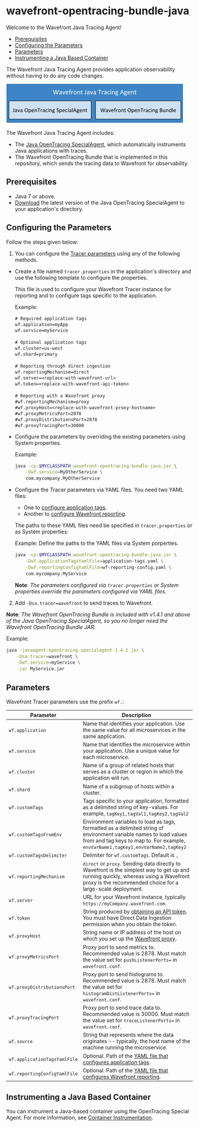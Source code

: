 # wavefront-opentracing-bundle-java

Welcome to the Wavefront Java Tracing Agent! 

* [Prerequisites](#Prerequisites)
* [Configuring the Parameters](#Configuring-the-Parameters)
* [Parameters](#Parameters)
* [Instrumenting a Java Based Container](#Instrumenting-a-Java-Based-Container)

The Wavefront Java Tracing Agent provides application observability without having to do any code changes.

<p align="left">
  <img src="/docs/wavefront_java_tracing_agent.png">
</p> 

The Wavefront Java Tracing Agent includes:
* The [Java OpenTracing SpecialAgent](https://github.com/opentracing-contrib/java-specialagent), which automatically instruments Java applications with traces.
* The Wavefront OpenTracing Bundle that is implemented in this repository, which sends the tracing data to Wavefront for observability.
 
## Prerequisites

*  Java 7 or above.
* [Download](https://github.com/opentracing-contrib/java-specialagent#2111-stable) the latest version of the Java OpenTracing SpecialAgent to your application's directory.

## Configuring the Parameters

Follow the steps given below:

1. You can configure the [Tracer parameters](#Parameters) using any of the following methods.
  * Create a file named `tracer.properties` in the application's directory and use the following template to configure the properties.

    This file is used to configure your Wavefront Tracer instance for reporting and to configure tags specific to the application.
  
    Example:
    ```properties
    # Required application tags
    wf.application=myApp
    wf.service=myService

    # Optional application tags
    wf.cluster=us-west
    wf.shard=primary

    # Reporting through direct ingestion
    wf.reportingMechanism=direct
    wf.server=<replace-with-wavefront-url>
    wf.token=<replace-with-wavefront-api-token>

    # Reporting with a Wavefront proxy
    #wf.reportingMechanism=proxy
    #wf.proxyHost=<replace-with-wavefront-proxy-hostname>
    #wf.proxyMetricsPort=2878
    #wf.proxyDistributionsPort=2878
    #wf.proxyTracingPort=30000
    ```

  * Configure the parameters by overriding the existing parameters using System properties.

    Example:
    ```bash
    java -cp:$MYCLASSPATH:wavefront-opentracing-bundle-java.jar \
        -Dwf.service=MyOtherService \
        com.mycompany.MyOtherService
    ```

  * Configure the Tracer parameters via YAML files. You need two YAML files:
    * One to 
  [configure application tags](https://github.com/wavefrontHQ/wavefront-jersey-sdk-java#1-configure-application-tags).
    * Another to [configure Wavefront reporting](https://github.com/wavefrontHQ/wavefront-jersey-sdk-java#2-configure-wavefront-reporting). 

    The paths to these YAML files need be specified in `tracer.properties` or as System properties:

    Example: Define the paths to the YAML files via System porperties.
    ```bash
    java -cp:$MYCLASSPATH:wavefront-opentracing-bundle-java.jar \
        -Dwf.applicationTagsYamlFile=application-tags.yaml \
        -Dwf.reportingConfigYamlFile=wf-reporting-config.yaml \
        com.mycompany.MyService
    ```

    **Note**: *The parameters configured via `tracer.properties` or System properties override the parameters configured via YAML files*.
2.  Add `-Dsa.tracer=wavefront` to send traces to Wavefront.<br/>
  
  **Note**: *The Wavefront OpenTracing Bundle is included with v1.4.1 and above of the Java OpenTracing SpecialAgent, so you no longer need the Wavefront OpenTracing Bundle JAR*.<br/>
      
  Example:
  ```bash
  java -javaagent:opentracing-specialagent-1.4.1.jar \
      -Dsa.tracer=wavefront \
      -Dwf.service=myService \
      -jar MyService.jar
  ```

## Parameters

Wavefront Tracer parameters use the prefix `wf.`:

| Parameter | Description |
| --------- | ----------- |
| `wf.application`              | Name that identifies your application. Use the same value for all microservices in the same application. |
| `wf.service`                  | Name that identifies the microservice within your application. Use a unique value for each microservice. |
| `wf.cluster`                  | Name of a group of related hosts that serves as a cluster or region in which the application will run. |
| `wf.shard`                    | Name of a subgroup of hosts within a cluster. |
| `wf.customTags`               | Tags specific to your application, formatted as a delimited string of key-values. For example, `tagKey1,tagVal1,tagKey2,tagVal2` |
| `wf.customTagsFromEnv`        | Environment variables to load as tags, formatted as a delimited string of environment variable names to load values from and tag keys to map to. For example, `envVarName1,tagKey1,envVarName2,tagKey2` |
| `wf.customTagsDelimiter`      | Delimiter for `wf.customTags`. Default is `,` |
| `wf.reportingMechanism`       | `direct` or `proxy`. Sending data directly to Wavefront is the simplest way to get up and running quickly, whereas using a Wavefront proxy is the recommended choice for a large-scale deployment. |
| `wf.server`                   | URL for your Wavefront instance, typically `https://myCompany.wavefront.com` |
| `wf.token`                    | String produced by [obtaining an API token](https://docs.wavefront.com/wavefront_api.html#generating-an-api-token). You must have Direct Data Ingestion permission when you obtain the token. |
| `wf.proxyHost`                | String name or IP address of the host on which you set up the [Wavefront proxy](https://docs.wavefront.com/proxies.html). |
| `wf.proxyMetricsPort`         | Proxy port to send metrics to. Recommended value is 2878. Must match the value set for `pushListenerPorts=` in `wavefront.conf`. |
| `wf.proxyDistributionsPort`   | Proxy port to send histograms to. Recommended value is 2878. Must match the value set for `histogramDistListenerPorts=` in `wavefront.conf`. |
| `wf.proxyTracingPort`         | Proxy port to send trace data to. Recommended value is 30000. Must match the value set for `traceListenerPorts=` in `wavefront.conf`. |
| `wf.source`                   | String that represents where the data originates -- typically, the host name of the machine running the microservice. |
| `wf.applicationTagsYamlFile`  | Optional. Path of the [YAML file that configures application tags](https://github.com/wavefrontHQ/wavefront-jersey-sdk-java#1-configure-application-tags). |
| `wf.reportingConfigYamlFile`  | Optional. Path of the [YAML file that configures Wavefront reporting](https://github.com/wavefrontHQ/wavefront-jersey-sdk-java#2-configure-wavefront-reporting). |

## Instrumenting a Java Based Container

You can instrument a Java-based container using the OpenTracing Special Agent. For more information, see [Container Instrumentation](/docs/container.md).
